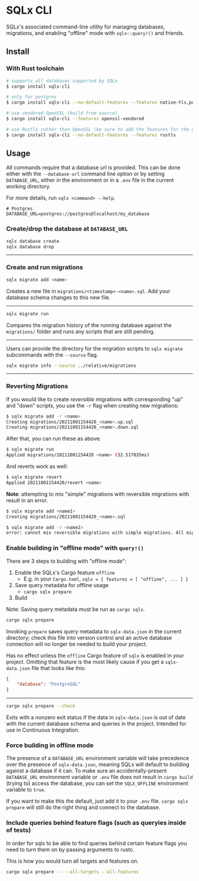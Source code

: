 # SQLx CLI

SQLx's associated command-line utility for managing databases, migrations, and enabling "offline"
mode with `sqlx::query!()` and friends.

## Install

### With Rust toolchain

```bash
# supports all databases supported by SQLx
$ cargo install sqlx-cli

# only for postgres
$ cargo install sqlx-cli --no-default-features --features native-tls,postgres

# use vendored OpenSSL (build from source)
$ cargo install sqlx-cli --features openssl-vendored

# use Rustls rather than OpenSSL (be sure to add the features for the databases you intend to use!)
$ cargo install sqlx-cli --no-default-features --features rustls
```

## Usage

All commands require that a database url is provided. This can be done either with the `--database-url` command line option or by setting `DATABASE_URL`, either in the environment or in a `.env` file
in the current working directory.

For more details, run `sqlx <command> --help`.

```dotenv
# Postgres
DATABASE_URL=postgres://postgres@localhost/my_database
```

### Create/drop the database at `DATABASE_URL`

```bash
sqlx database create
sqlx database drop
```

---

### Create and run migrations

```bash
sqlx migrate add <name>
```

Creates a new file in `migrations/<timestamp>-<name>.sql`. Add your database schema changes to
this new file.

---

```bash
sqlx migrate run
```

Compares the migration history of the running database against the `migrations/` folder and runs
any scripts that are still pending.

---

Users can provide the directory for the migration scripts to `sqlx migrate` subcommands with the `--source` flag.

```bash
sqlx migrate info --source ../relative/migrations
```

---

### Reverting Migrations

If you would like to create _reversible_ migrations with corresponding "up" and "down" scripts, you use the `-r` flag when creating new migrations:

```bash
$ sqlx migrate add -r <name>
Creating migrations/20211001154420_<name>.up.sql
Creating migrations/20211001154420_<name>.down.sql
```

After that, you can run these as above:

```bash
$ sqlx migrate run
Applied migrations/20211001154420 <name> (32.517835ms)
```

And reverts work as well:

```bash
$ sqlx migrate revert
Applied 20211001154420/revert <name>
```

**Note**: attempting to mix "simple" migrations with reversible migrations with result in an error.

```bash
$ sqlx migrate add <name1>
Creating migrations/20211001154420_<name>.sql

$ sqlx migrate add -r <name2>
error: cannot mix reversible migrations with simple migrations. All migrations should be reversible or simple migrations
```

### Enable building in "offline mode" with `query!()`

There are 3 steps to building with "offline mode":

1. Enable the SQLx's Cargo feature `offline`
    - E.g. in your `Cargo.toml`, `sqlx = { features = [ "offline", ... ] }`
2. Save query metadata for offline usage
    - `cargo sqlx prepare`
3. Build

Note: Saving query metadata must be run as `cargo sqlx`.

```bash
cargo sqlx prepare
```

Invoking `prepare` saves query metadata to `sqlx-data.json` in the current directory; check this file into version
control and an active database connection will no longer be needed to build your project.

Has no effect unless the `offline` Cargo feature of `sqlx` is enabled in your project. Omitting that
feature is the most likely cause if you get a `sqlx-data.json` file that looks like this:

```json
{
    "database": "PostgreSQL"
}
```

---

```bash
cargo sqlx prepare --check
```

Exits with a nonzero exit status if the data in `sqlx-data.json` is out of date with the current
database schema and queries in the project. Intended for use in Continuous Integration.

### Force building in offline mode

The presence of a `DATABASE_URL` environment variable will take precedence over the presence of `sqlx-data.json`, meaning SQLx will default to building against a database if it can. To make sure an accidentally-present `DATABASE_URL` environment variable or `.env` file does not
result in `cargo build` (trying to) access the database, you can set the `SQLX_OFFLINE` environment
variable to `true`.

If you want to make this the default, just add it to your `.env` file. `cargo sqlx prepare` will
still do the right thing and connect to the database.

### Include queries behind feature flags (such as queryies inside of tests)

In order for sqlx to be able to find queries behind certain feature flags you need to turn them
on by passing arguments to rustc.

This is how you would turn all targets and features on.

```bash
cargo sqlx prepare -- --all-targets --all-features
```
